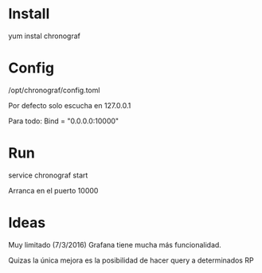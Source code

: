 # Install
yum instal chronograf

# Config
/opt/chronograf/config.toml

Por defecto solo escucha en 127.0.0.1

Para todo:
Bind = "0.0.0.0:10000"

# Run
service chronograf start

Arranca en el puerto 10000


# Ideas
Muy limitado (7/3/2016)
Grafana tiene mucha más funcionalidad.

Quizas la única mejora es la posibilidad de hacer query a determinados RP
